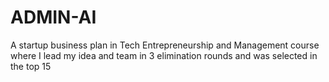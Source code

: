 # ADMIN-AI
A startup business plan in Tech Entrepreneurship and Management course where I lead my idea and team in 3 elimination rounds and was selected in the top 15
